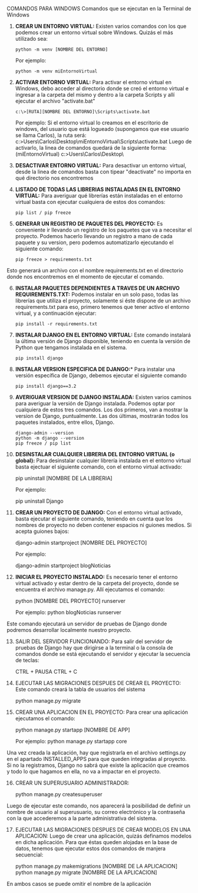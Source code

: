 COMANDOS PARA WINDOWS
Comandos que se ejecutan en la Terminal de Windows

1. **CREAR UN ENTORNO VIRTUAL:** Existen varios comandos con los que podemos crear un entorno virtual sobre Windows. Quizás el más utilizado sea:
	
	   python -m venv [NOMBRE DEL ENTORNO]

	Por ejemplo:

	   python -m venv miEntornoVirtual

2. **ACTIVAR ENTORNO VIRTUAL:** Para activar el entorno virtual en Windows, debo acceder al directorio donde se creó el entorno virtual e ingresar a la carpeta del mismo y dentro a la carpeta Scripts y allí ejecutar el archivo "activate.bat"
	
	   c:\>[RUTA][NOMBRE DEL ENTORNO]\Scripts\activate.bat

	Por ejemplo: Si el entorno virtual lo creamos en el escritorio de windows, del usuario que está logueado (supongamos que ese usuario se llama Carlos), la ruta será: c:\>Users\Carlos\Desktop\miEntornoVirtual\Scripts\activate.bat 
	Luego de activarlo, la linea de comandos quedará de la siguiente forma: (miEntornoVirtual) c:\>Users\Carlos\Desktop\

3. **DESACTIVAR ENTORNO VIRTUAL:** Para desactivar un entorno virtual, desde la linea de comandos basta con tipear "deactivate" no importa en qué directorio nos encontremos

4. **LISTADO DE TODAS LAS LIBRERIAS INSTALADAS EN EL ENTORNO VIRTUAL:** Para averiguar qué librerías están instaladas en el entorno virtual basta con ejecutar cualquiera de estos dos comandos:

	   pip list / pip freeze

5. **GENERAR UN REGISTRO DE PAQUETES DEL PROYECTO:** Es conveniente ir llevando un registro de los paquetes que va a necesitar el proyecto. Podemos hacerlo llevando un registro a mano de cada paquete y su version, pero podemos automatizarlo ejecutando el siguiente comando:

	   pip freeze > requirements.txt

Esto generará un archivo con el nombre requirements.txt en el directorio donde nos encontremos en el momento de ejecutar el comando.

6. **INSTALAR PAQUETES DEPENDIENTES A TRAVES DE UN ARCHIVO REQUIREMENTS.TXT:** Podemos instalar en un solo paso, todas las librerías que utiliza el proyecto, solamente si éste dispone de un archivo requirements.txt para eso, primero tenemos que tener activo el entorno virtual, y a continuación ejecutar:

	   pip install -r requirements.txt

7. **INSTALAR DJANGO EN EL ENTORNO VIRTUAL:** Este comando instalará la última versión de Django disponible, teniendo en cuenta la versión de Python que tengamos instalada en el sistema.
	
	   pip install django

8. **INSTALAR VERSION ESPECIFICA DE DJANGO:*** Para instalar una versión específica de Django, debemos ejecutar el siguiente comando

	   pip install django==3.2

9. **AVERIGUAR VERSION DE DJANGO INSTALADA:** Existen varios caminos para averiguar la versión de Django instalada. Podemos optar por cualquiera de estos tres comandos. Los dos primeros, van a mostrar la version de Django, puntualmente. Las dos últimas, mostrarán todos los paquetes instalados, entre ellos, Django.

	   django-admin --version
	   python -m django --version
	   pip freeze / pip list

10. **DESINSTALAR CUALQUIER LIBRERIA DEL ENTORNO VIRTUAL (o global):** Para desinstalar cualquier librería instalada en el entorno virtual basta ejectuar el siguiente comando, con el entorno virtual activado:
	
	   pip uninstall [NOMBRE DE LA LIBRERIA]

	Por ejemplo:

	   pip uninstall Django


11. **CREAR UN PROYECTO DE DJANGO:** Con el entorno virtual activado, basta ejecutar el siguiente comando, teniendo en cuenta que los nombres de proyecto no deben contener espacios ni guiones medios. Si acepta guiones bajos:

	   django-admin startproject [NOMBRE DEL PROYECTO]

	Por ejemplo:

	   django-admin startproject blogNoticias


12. **INICIAR EL PROYECTO INSTALADO:** Es necesario tener el entorno virtual activado y estar dentro de la carpeta del proyecto, donde se encuentra el archivo manage.py. Allí ejecutamos el comando:

	python [NOMBRE DEL PROYECTO] runserver

	Por ejemplo: python blogNoticias runserver

Este comando ejecutará un servidor de pruebas de Django donde podremos desarrollar localmente nuestro proyecto.

13. SALIR DEL SERVIDOR FUNCIONANDO: Para salir del servidor de pruebas de Django hay que dirigirse a la terminal o la consola de comandos donde se está ejecutando el servidor y ejecutar la secuencia de teclas:

	CTRL + PAUSA
	CTRL + C

14. EJECUTAR LAS MIGRACIONES DESPUES DE CREAR EL PROYECTO: Este comando creará la tabla de usuarios del sistema
	
	python manage.py migrate

15. CREAR UNA APLICACION EN EL PROYECTO: Para crear una aplicación ejecutamos el comando:

	python manage.py startapp [NOMBRE DE APP]

	Por ejemplo: python manage.py startapp core

Una vez creada la aplicación, hay que registrarla en el archivo settings.py en el apartado INSTALLED_APPS para que queden integradas al proyecto. Si no la registramos, Django no sabrá que existe la aplicación que creamos y todo lo que hagamos en ella, no va a impactar en el proyecto.

16. CREAR UN SUPERUSUARIO ADMINISTRADOR: 

	python manage.py createsuperuser

Luego de ejecutar este comando, nos aparecerá la posibilidad de definir un nombre de usuario al superusuario, su correo electrónico y la contraseña con la que accederemos a la parte administrativa del sistema.

17. EJECUTAR LAS MIGRACIONES DESPUES DE CREAR MODELOS EN UNA APLICACION: Luego de crear una aplicación, quizás definamos modelos en dicha aplicación. Para que éstas queden alojadas en la base de datos, tenemos que ejecutar estos dos comandos de manjera secuencial:

	python manage.py makemigrations [NOMBRE DE LA APLICACION]
	python manage.py migrate [NOMBRE DE LA APLICACION]

En ambos casos se puede omitir el nombre de la aplicación
